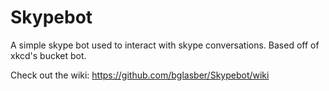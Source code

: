 Skypebot
========

A simple skype bot used to interact with skype conversations. 
Based off of xkcd's bucket bot.

Check out the wiki:
https://github.com/bglasber/Skypebot/wiki